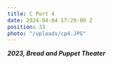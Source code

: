```yaml
---
title: C Port 4
date: 2024-04-04 17:29:00 Z
position: 33
photo: "/uploads/cp4.JPG"
---
```


***2023, Bread and Puppet Theater***